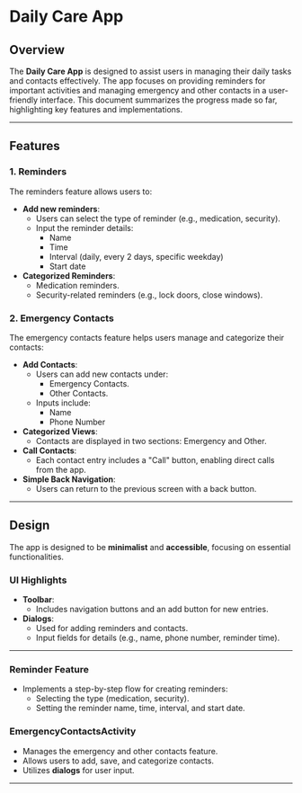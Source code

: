 # **Daily Care App**

## **Overview**
The **Daily Care App** is designed to assist users in managing their daily tasks and contacts effectively. The app focuses on providing reminders for important activities and managing emergency and other contacts in a user-friendly interface. This document summarizes the progress made so far, highlighting key features and implementations.

---

## **Features**

### **1. Reminders**
The reminders feature allows users to:
- **Add new reminders**:
  - Users can select the type of reminder (e.g., medication, security).
  - Input the reminder details:
    - Name
    - Time
    - Interval (daily, every 2 days, specific weekday)
    - Start date
- **Categorized Reminders**:
  - Medication reminders.
  - Security-related reminders (e.g., lock doors, close windows).


### **2. Emergency Contacts**
The emergency contacts feature helps users manage and categorize their contacts:
- **Add Contacts**:
  - Users can add new contacts under:
    - Emergency Contacts.
    - Other Contacts.
  - Inputs include:
    - Name
    - Phone Number
- **Categorized Views**:
  - Contacts are displayed in two sections: Emergency and Other.
- **Call Contacts**:
  - Each contact entry includes a "Call" button, enabling direct calls from the app.
- **Simple Back Navigation**:
  - Users can return to the previous screen with a back button.

---

## **Design**
The app is designed to be **minimalist** and **accessible**, focusing on essential functionalities.

### **UI Highlights**
- **Toolbar**:
  - Includes navigation buttons and an add button for new entries.
- **Dialogs**:
  - Used for adding reminders and contacts.
  - Input fields for details (e.g., name, phone number, reminder time).


---

### **Reminder Feature**
- Implements a step-by-step flow for creating reminders:
  - Selecting the type (medication, security).
  - Setting the reminder name, time, interval, and start date.

### **EmergencyContactsActivity**
- Manages the emergency and other contacts feature.
- Allows users to add, save, and categorize contacts.
- Utilizes **dialogs** for user input.
---

